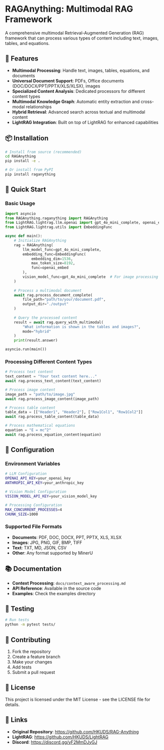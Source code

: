 # RAGAnything: Multimodal RAG Framework

A comprehensive multimodal Retrieval-Augmented Generation (RAG) framework that can process various types of content including text, images, tables, and equations.

## 🚀 Features

- **Multimodal Processing**: Handle text, images, tables, equations, and documents
- **Universal Document Support**: PDFs, Office documents (DOC/DOCX/PPT/PPTX/XLS/XLSX), images
- **Specialized Content Analysis**: Dedicated processors for different content types
- **Multimodal Knowledge Graph**: Automatic entity extraction and cross-modal relationships
- **Hybrid Retrieval**: Advanced search across textual and multimodal content
- **LightRAG Integration**: Built on top of LightRAG for enhanced capabilities

## 📦 Installation

```bash
# Install from source (recommended)
cd RAGAnything
pip install -e .

# Or install from PyPI
pip install raganything
```

## 🚀 Quick Start

### Basic Usage
```python
import asyncio
from RAGAnything.raganything import RAGAnything
from LightRAG.lightrag.llm.openai import gpt_4o_mini_complete, openai_embed
from LightRAG.lightrag.utils import EmbeddingFunc

async def main():
    # Initialize RAGAnything
    rag = RAGAnything(
        llm_model_func=gpt_4o_mini_complete,
        embedding_func=EmbeddingFunc(
            embedding_dim=1536,
            max_token_size=8192,
            func=openai_embed
        ),
        vision_model_func=gpt_4o_mini_complete  # For image processing
    )
    
    # Process a multimodal document
    await rag.process_document_complete(
        file_path="path/to/your/document.pdf",
        output_dir="./output"
    )
    
    # Query the processed content
    result = await rag.query_with_multimodal(
        "What information is shown in the tables and images?",
        mode="hybrid"
    )
    print(result.answer)

asyncio.run(main())
```

### Processing Different Content Types

```python
# Process text content
text_content = "Your text content here..."
await rag.process_text_content(text_content)

# Process image content
image_path = "path/to/image.jpg"
await rag.process_image_content(image_path)

# Process table content
table_data = [["Header1", "Header2"], ["Row1Col1", "Row1Col2"]]
await rag.process_table_content(table_data)

# Process mathematical equations
equation = "E = mc^2"
await rag.process_equation_content(equation)
```

## 🔧 Configuration

### Environment Variables
```bash
# LLM Configuration
OPENAI_API_KEY=your_openai_key
ANTHROPIC_API_KEY=your_anthropic_key

# Vision Model Configuration
VISION_MODEL_API_KEY=your_vision_model_key

# Processing Configuration
MAX_CONCURRENT_PROCESSES=4
CHUNK_SIZE=1000
```

### Supported File Formats
- **Documents**: PDF, DOC, DOCX, PPT, PPTX, XLS, XLSX
- **Images**: JPG, PNG, GIF, BMP, TIFF
- **Text**: TXT, MD, JSON, CSV
- **Other**: Any format supported by MinerU

## 📚 Documentation

- **Context Processing**: `docs/context_aware_processing.md`
- **API Reference**: Available in the source code
- **Examples**: Check the examples directory

## 🧪 Testing

```bash
# Run tests
python -m pytest tests/
```

## 🤝 Contributing

1. Fork the repository
2. Create a feature branch
3. Make your changes
4. Add tests
5. Submit a pull request

## 📄 License

This project is licensed under the MIT License - see the LICENSE file for details.

## 🔗 Links

- **Original Repository**: https://github.com/HKUDS/RAG-Anything
- **LightRAG**: https://github.com/HKUDS/LightRAG
- **Discord**: https://discord.gg/yF2MmDJyGJ

